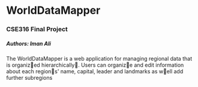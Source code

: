 # WorldDataMapper
### CSE316 Final Project
##### Authors: Iman Ali

The WorldDataMapper is a web application for managing regional data that is organiz􏰑ed hierarchically􏰅. Users can organiz􏰑e and edit information about each region􏰒s' name, capital, leader and landmarks as w􏰆ell add further subregions



